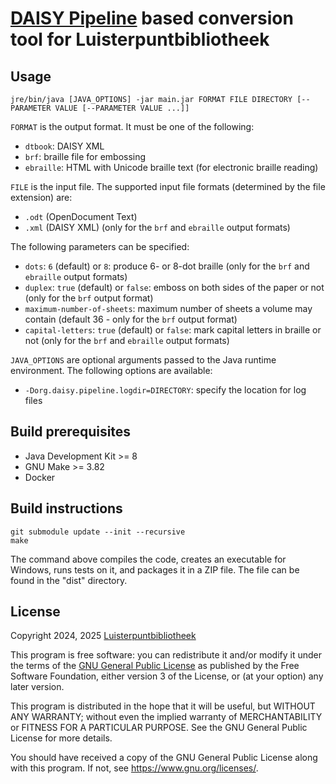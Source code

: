 # [DAISY Pipeline][pipeline] based conversion tool for Luisterpuntbibliotheek

## Usage

    jre/bin/java [JAVA_OPTIONS] -jar main.jar FORMAT FILE DIRECTORY [--PARAMETER VALUE [--PARAMETER VALUE ...]]

`FORMAT` is the output format. It must be one of the following:

- `dtbook`: DAISY XML
- `brf`: braille file for embossing
- `ebraille`: HTML with Unicode braille text (for electronic braille reading)

`FILE` is the input file. The supported input file formats (determined by the file extension) are:

- `.odt` (OpenDocument Text)
- `.xml` (DAISY XML) (only for the `brf` and `ebraille` output formats)

The following parameters can be specified:

- `dots`: `6` (default) or `8`: produce 6- or 8-dot braille (only for the `brf` and `ebraille`
  output formats)
- `duplex`: `true` (default) or `false`: emboss on both sides of the paper or not (only for the
  `brf` output format)
- `maximum-number-of-sheets`: maximum number of sheets a volume may contain (default 36 - only for
  the `brf` output format)
- `capital-letters`: `true` (default) or `false`: mark capital letters in braille or not (only for
  the `brf` and `ebraille` output formats)

`JAVA_OPTIONS` are optional arguments passed to the Java runtime environment. The following options
are available:

- `-Dorg.daisy.pipeline.logdir=DIRECTORY`: specify the location for log files

## Build prerequisites

- Java Development Kit >= 8
- GNU Make >= 3.82
- Docker

## Build instructions

    git submodule update --init --recursive
    make

The command above compiles the code, creates an executable for Windows, runs tests on it, and
packages it in a ZIP file. The file can be found in the "dist" directory.

## License

Copyright 2024, 2025 [Luisterpuntbibliotheek](https://www.luisterpuntbibliotheek.be/)

This program is free software: you can redistribute it and/or modify
it under the terms of the [GNU General Public License][gpl] as published by
the Free Software Foundation, either version 3 of the License, or
(at your option) any later version.

This program is distributed in the hope that it will be useful,
but WITHOUT ANY WARRANTY; without even the implied warranty of
MERCHANTABILITY or FITNESS FOR A PARTICULAR PURPOSE.  See the
GNU General Public License for more details.

You should have received a copy of the GNU General Public License
along with this program.  If not, see <https://www.gnu.org/licenses/>.


[pipeline]: https://daisy.org/activities/software/pipeline/
[gpl]: https://www.gnu.org/licenses/gpl-3.0.txt
